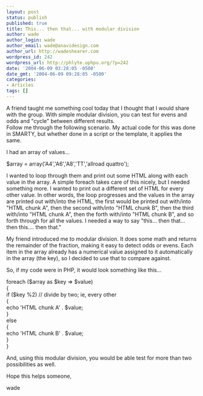 ```yaml
---
layout: post
status: publish
published: true
title: This... then that... with modular division
author: wade
author_login: wade
author_email: wade@anavidesign.com
author_url: http://wadeshearer.com
wordpress_id: 242
wordpress_url: http://phlyte.uphpu.org/?p=242
date: '2004-06-09 03:28:05 -0500'
date_gmt: '2004-06-09 09:28:05 -0500'
categories:
- Articles
tags: []
---
```

<p>A friend taught me something cool today that I thought that I would share with the group. With simple modular division, you can test for evens and odds and "cycle" between different results.<br />
Follow me through the following scenario. My actual code for this was done in SMARTY, but whether done in a script or the template, it applies the same.</p>
<p>I had an array of values...</p>
<p>	$array = array('A4','A6','A8','TT','allroad quattro');</p>
<p>I wanted to loop through them and print out some HTML along with each value in the array. A simple foreach takes care of this nicely, but I needed something more. I wanted to print out a different set of HTML for every other value. In other words, the loop progresses and the values in the array are printed out with/into the HTML, the first would be printed out with/into "HTML chunk A", then the second with/into "HTML chunk B", then the third with/into "HTML chunk A", then the forth with/into "HTML chunk B", and so forth through for all the values. I needed a way to say "this... then that... then this.... then that."</p>
<p>My friend introduced me to modular division. It does some math and returns the remainder of the fraction, making it easy to detect odds or evens. Each item in the array already has a numerical value assigned to it automatically in the array (the key), so I decided to use that to compare against.</p>
<p>So, if my code were in PHP, it would look something like this...</p>
<p>	foreach ($array as $key => $value)<br />
	{<br />
	    if ($key %2) // divide by two; ie, every other<br />
	    {<br />
	        echo 'HTML chunk A' . $value;<br />
	    }<br />
	    else<br />
	    {<br />
	        echo 'HTML chunk B' . $value;<br />
	    }<br />
	}</p>
<p>And, using this modular division, you would be able test for more than two possibilities as well.</p>
<p>Hope this helps someone,</p>
<p>wade</p>
